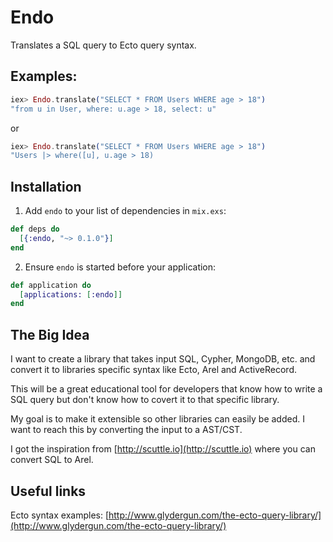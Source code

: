 # Endo

Translates a SQL query to Ecto query syntax.

## Examples:
```elixir
iex> Endo.translate("SELECT * FROM Users WHERE age > 18")
"from u in User, where: u.age > 18, select: u"
```

or

```elixir
iex> Endo.translate("SELECT * FROM Users WHERE age > 18")
"Users |> where([u], u.age > 18)
```

## Installation

1. Add `endo` to your list of dependencies in `mix.exs`:

  ```elixir
  def deps do
    [{:endo, "~> 0.1.0"}]
  end
  ```

2. Ensure `endo` is started before your application:

  ```elixir
  def application do
    [applications: [:endo]]
  end
  ```

## The Big Idea

I want to create a library that takes input SQL, Cypher, MongoDB, etc. and convert it
to libraries specific syntax like Ecto, Arel and ActiveRecord.

This will be a great educational tool for developers that know how to write a
SQL query but don't know how to covert it to that specific library.

My goal is to make it extensible so other libraries can easily be added. I want
to reach this by converting the input to a AST/CST.

I got the inspiration from [http://scuttle.io](http://scuttle.io) where you can convert SQL to Arel.

## Useful links

Ecto syntax examples: [http://www.glydergun.com/the-ecto-query-library/](http://www.glydergun.com/the-ecto-query-library/)
